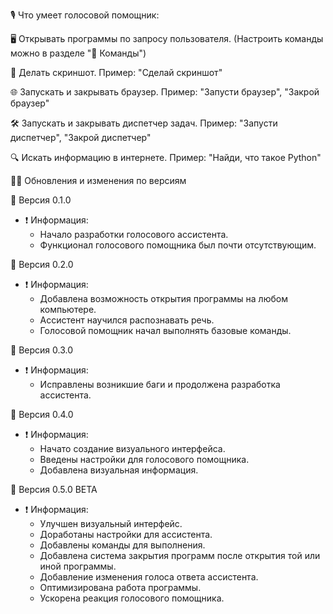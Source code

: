 🎙 Что умеет голосовой помощник:

🖥 Открывать программы по запросу пользователя.
  (Настроить команды можно в разделе "🤖 Команды")

📸 Делать скриншот.
  Пример: "Сделай скриншот"

🌐 Запускать и закрывать браузер.
  Пример: "Запусти браузер", "Закрой браузер"

🛠 Запускать и закрывать диспетчер задач.
  Пример: "Запусти диспетчер", "Закрой диспетчер"

🔍 Искать информацию в интернете.
  Пример: "Найди, что такое Python"

👨‍💻 Обновления и изменения по версиям

📢 Версия 0.1.0
  - ❗️ Информация:
    - Начало разработки голосового ассистента.
    - Функционал голосового помощника был почти отсутствующим.

📢 Версия 0.2.0
  - ❗️ Информация:
    - Добавлена возможность открытия программы на любом компьютере.
    - Ассистент научился распознавать речь.
    - Голосовой помощник начал выполнять базовые команды.

📢 Версия 0.3.0
  - ❗️ Информация:
    - Исправлены возникшие баги и продолжена разработка ассистента.

📢 Версия 0.4.0
  - ❗️ Информация:
    - Начато создание визуального интерфейса.
    - Введены настройки для голосового помощника.
    - Добавлена визуальная информация.

📢 Версия 0.5.0 BETA
  - ❗️ Информация:
    - Улучшен визуальный интерфейс.
    - Доработаны настройки для ассистента.
    - Добавлены команды для выполнения.
    - Добавлена система закрытия программ после открытия той или иной программы.
    - Добавление изменения голоса ответа ассистента.
    - Оптимизирована работа программы.
    - Ускорена реакция голосового помощника.

